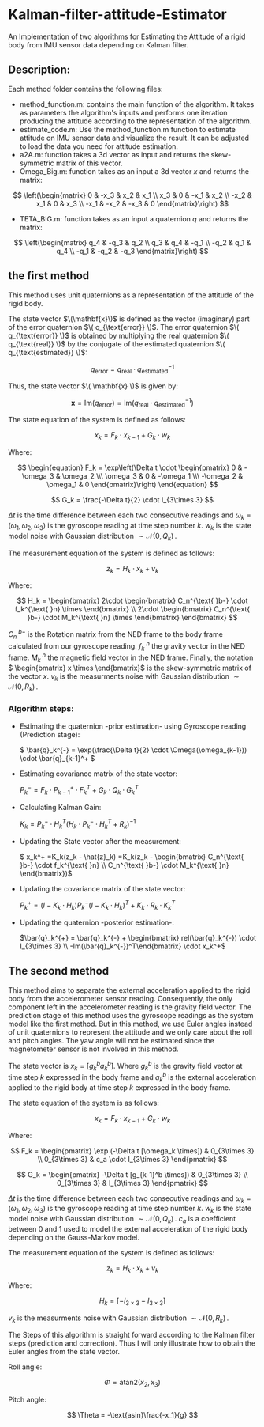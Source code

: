 # Kalman-filter-attitude-Estimator
An Implementation of two algorithms for Estimating the Attitude of a rigid body from IMU sensor data depending on Kalman filter.

## Description:
Each method folder contains the following files:
- method_function.m: contains the main function of the algorithm. It takes as parameters the algorithm's inputs and performs one iteration producing the attitude according to the representation of the algorithm.
- estimate_code.m: Use the method_function.m function to estimate attitude on IMU sensor data and visualize the result. It can be adjusted to load the data you need for attitude estimation.
- a2A.m: function takes a 3d vector as input and returns the skew-symmetric matrix of this vector.
- Omega_Big.m: function takes as an input a 3d vector $`x`$ and returns the matrix:


$$
  \left(\begin{matrix}
  0 & -x_3 & x_2 & x_1 \\
  x_3 & 0 & -x_1 & x_2 \\
  -x_2 & x_1 & 0 & x_3 \\
  -x_1 & -x_2 & -x_3 & 0
  \end{matrix}\right)
$$

- TETA_BIG.m: function takes as an input a quaternion $`q`$ and returns the matrix:

$$
  \left(\begin{matrix}
  q_4 & -q_3 & q_2  \\
  q_3 & q_4 & -q_1  \\
  -q_2 & q_1 & q_4  \\
  -q_1 & -q_2 & -q_3 
  \end{matrix}\right)
$$

## the first method
This method uses unit quaternions as a representation of the attitude of the rigid body. 

The state vector $\(\mathbf{x}\)$ is defined as the vector (imaginary) part of the error quaternion $\( q_{\text{error}} \)$. The error quaternion $\( q_{\text{error}} \)$ is obtained by multiplying the real quaternion $\( q_{\text{real}} \)$ by the conjugate of the estimated quaternion $\( q_{\text{estimated}} \)$:

$$q_{\text{error}} = q_{\text{real}} \cdot q_{\text{estimated}}^{-1}$$

Thus, the state vector $\( \mathbf{x} \)$ is given by:

$$\mathbf{x} = \text{Im}(q_{\text{error}}) = \text{Im}(q_{\text{real}} \cdot q_{\text{estimated}}^{-1})$$

The state equation of the system is defined as follows:

$$x_k = F_k \cdot x_{k-1} + G_{k} \cdot w_k$$

Where:

$$
\begin{equation}
F_k = \exp\left(\Delta t \cdot \begin{pmatrix}
0 & -\omega_3 & \omega_2 \\\
\omega_3 & 0 & -\omega_1 \\\
-\omega_2 & \omega_1 & 0
\end{pmatrix}\right)
\end{equation}
$$


$$ G_k = \frac{-\Delta t}{2} \cdot I_{3\times 3}
$$

$` \Delta t`$ is the time difference between each two consecutive readings and $` \omega_k =(\omega_1,\omega_2,\omega_3)`$ is the gyroscope reading at time step number $k$. $` w_k`$ is the state model noise with Gaussian distribution $`\sim \mathcal{N}(0,\,Q_k)\,`$.

The measurement equation of the system is defined as follows:

$$
z_k = H_k \cdot x_k + v_k
$$

Where:

$$
H_k = \begin{bmatrix}
2\cdot \begin{bmatrix} C_n^{\text{ }b-} \cdot f_k^{\text{ }n} \times \end{bmatrix} \\
2\cdot \begin{bmatrix} C_n^{\text{ }b-} \cdot M_k^{\text{ }n} \times \end{bmatrix}
\end{bmatrix}
$$

$`C_n^{\text{ }b-}`$ is the Rotation matrix from the NED frame to the body frame calculated from our gyroscope reading. $`f_k^{\text{ }n}`$ the gravity vector in the NED frame. $`M_k^{\text{ }n}`$ the magnetic field vector in the NED frame. Finally, the notation $` \begin{bmatrix} x \times \end{bmatrix}`$ is the skew-symmetric matrix of the vector $`x`$. $`v_k`$ is the measurments noise with Gaussian distribution $`\sim \mathcal{N}(0,\,R_k)\,`$.

### Algorithm steps:

- Estimating the quaternion -prior estimation- using Gyroscope reading (Prediction stage):

  $`
 \bar{q}_k^{-} = \exp(\frac{\Delta t}{2} \cdot \Omega(\omega_{k-1})) \cdot \bar{q}_{k-1}^+
 `$


 

- Estimating covariance matrix of the state vector:

  $` P_k^{-} = F_{k}\cdot P_{k-1}^+ \cdot F_{k}^T + G_k \cdot Q_k \cdot G_k^T `$

- Calculating Kalman Gain:

  $` K_k = P_k^-\cdot H_k^T(H_k \cdot P_k^-\cdot H_k^T + R_k )^{-1} `$

- Updating the State vector after the measurement:

  $` x_k^+ =K_k(z_k - \hat{z}_k) =K_k(z_k - \begin{bmatrix}
  C_n^{\text{ }b-} \cdot f_k^{\text{ }n} \\
    C_n^{\text{ }b-} \cdot M_k^{\text{ }n}
\end{bmatrix})`$

- Updating the covariance matrix of the state vector:

  $` P_k^+ = (I - K_k\cdot H_k)P_k^- (I - K_k\cdot H_k)^T + K_k\cdot R_k \cdot K_k^T `$

- Updating the quaternion -posterior estimation-:
  
  $`\bar{q}_k^{+} = \bar{q}_k^{-} + \begin{bmatrix} rel(\bar{q}_k^{-}) \cdot I_{3\times 3} \\ -Im(\bar{q}_k^{-})^T\end{bmatrix} \cdot x_k^+`$

## The second method
This method aims to separate the external acceleration applied to the rigid body from the accelerometer sensor reading. Consequently, the only component left in the accelerometer reading is the gravity field vector. The prediction stage of this method uses the gyroscope readings as the system model like the first method. But in this method, we use Euler angles instead of unit quaternions to represent the attitude and we only care about the roll and pitch angles. The yaw angle will not be estimated since the magnetometer sensor is not involved in this method.

The state vector is $`x_k = [g_k^b a_k^b]`$. Where $`g_k^b`$ is the gravity field vector at time step $`k`$ expressed in the body frame and $`a_k^b`$ is the external acceleration applied to the rigid body at time step $`k`$ expressed in the body frame. 

The state equation of the system is as follows:

$$
x_k = F_k \cdot x_{k-1} + G_k \cdot w_k
$$

Where:

$$
F_k = \begin{pmatrix} 
\exp (-\Delta t [\omega_k \times]) & 0_{3\times 3} \\
0_{3\times 3} & c_a \cdot I_{3\times 3} 
\end{pmatrix}
$$

$$
G_k = \begin{pmatrix} 
 -\Delta t [g_{k-1}^b \times]) & 0_{3\times 3} \\
0_{3\times 3} &  I_{3\times 3} 
\end{pmatrix}
$$

$` \Delta t`$ is the time difference between each two consecutive readings and $` \omega_k =(\omega_1,\omega_2,\omega_3)`$ is the gyroscope reading at time step number $k$. $` w_k`$ is the state model noise with Gaussian distribution $`\sim \mathcal{N}(0,\,Q_k)\,`$. $`c_a`$ is a coefficient between 0 and 1 used to model the external acceleration of the rigid body depending on the Gauss-Markov model.

The measurement equation of the system is defined as follows:

$$
z_k = H_k \cdot x_k + v_k
$$

Where:

$$
H_k = [-I_{3 \times 3} -I_{3 \times 3}]
$$

$`v_k`$ is the measurments noise with Gaussian distribution $`\sim \mathcal{N}(0,\,R_k)\,`$.

The Steps of this algorithm is straight forward according to the Kalman filter steps (prediction and correction). Thus I will only illustrate how to obtain the Euler angles from the state vector.

Roll angle:


$$
\Phi = \text{atan2}(x{_2},x{_3})
$$

Pitch angle:


$$
\Theta = -\text{asin}\frac{-x_1}{g}
$$

